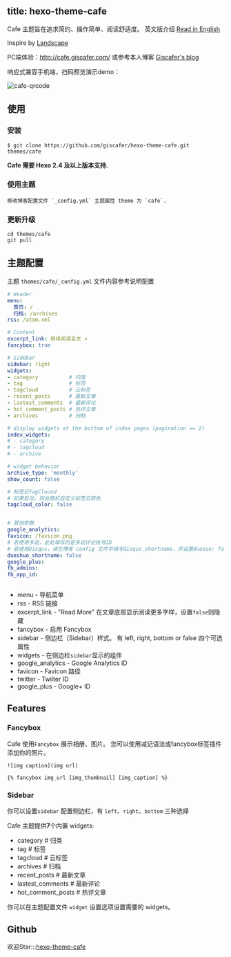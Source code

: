 title: hexo-theme-cafe
---

Cafe 主题旨在追求简约、操作简单、阅读舒适度。 英文版介绍 [Read in English](./README_en.md)

Inspire by [Landscape](https://github.com/hexojs/hexo-theme-landscape)


PC端体验：http://cafe.giscafer.com/ 或参考本人博客 [Giscafer's blog](http://giscafer.com)

响应式兼容手机端，扫码预览演示demo：

![cafe-qrcode](https://raw.githubusercontent.com/giscafer/hexo-theme-cafe/master/cafe-qrcode.png)


## 使用

### 安装

    $ git clone https://github.com/giscafer/hexo-theme-cafe.git themes/cafe


**Cafe 需要 Hexo 2.4 及以上版本支持.**

### 使用主题

    修改博客配置文件 `_config.yml` 主题属性 theme 为 `cafe`.

### 更新升级

    cd themes/cafe
    git pull


## 主题配置

主题 `themes/cafe/_config.yml` 文件内容参考说明配置

```yml
# Header
menu:
  首页: /
  归档: /archives
rss: /atom.xml

# Content
excerpt_link: 继续阅读全文 »
fancybox: true

# Sidebar
sidebar: right
widgets:
- category          # 归类
- tag               # 标签
- tagcloud          # 云标签
- recent_posts      # 最新文章
- lastest_comments  # 最新评论
- hot_comment_posts # 热评文章
- archives          # 归档

# display widgets at the bottom of index pages (pagination == 2)
index_widgets:
# - category
# - tagcloud
# - archive

# widget behavior
archive_type: 'monthly'
show_count: false

# 标签云TagClound
# 如果启动，则会随机自定义标签云颜色
tagcloud_color: false 


# 其他参数
google_analytics:
favicon: /favicon.png
# 若使用多说，此处填写的是多说评论账号ID
# 若使用Disqus，请在博客 config 文件中填写disqus_shortname，并设置duosuo: false关闭多说评论
duoshuo_shortname: false
google_plus:
fb_admins:
fb_app_id:



```

- menu - 导航菜单
- rss - RSS 链接
- excerpt_link - "Read More" 在文章底部显示阅读更多字样，设置`false`则隐藏
- fancybox - 启用 Fancybox
- sidebar - 侧边栏（Sidebar）样式。 有 left, right, bottom or false 四个可选属性
- widgets - 在侧边栏`sidebar`显示的组件
- google_analytics - Google Analytics ID
- favicon - Favicon 路径
- twitter - Twiiter ID
- google_plus - Google+ ID


## Features

### Fancybox

Cafe 使用`Fancybox` 展示相册、图片。 您可以使用减记语法或fancybox标签插件添加你的照片。

    ![img caption](img url)

    {% fancybox img_url [img_thumbnail] [img_caption] %}

### Sidebar

你可以设置`sidebar` 配置侧边栏，有 `left`、`right`、`bottom` 三种选择

Cafe 主题提供**7**个内置 widgets:

- category          # 归类
- tag               # 标签
- tagcloud          # 云标签
- archives          # 归档
- recent_posts      # 最新文章
- lastest_comments  # 最新评论
- hot_comment_posts # 热评文章

你可以在主题配置文件 `widget` 设置选项设置需要的 widgets。


## Github

欢迎Star:::[hexo-theme-cafe](https://github.com/giscafer/hexo-theme-cafe/)

